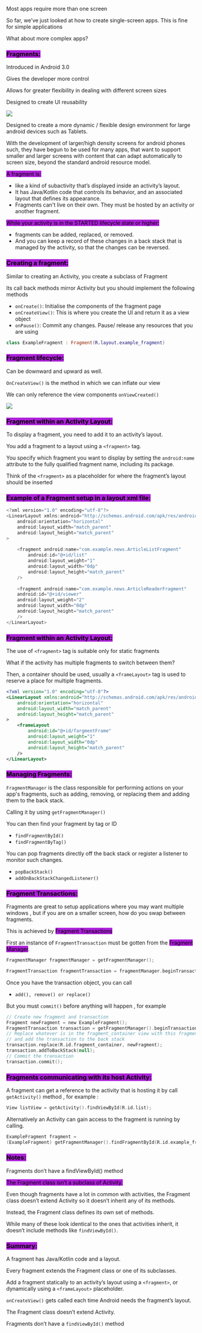 Most apps require more than one screen

So far, we’ve just looked at how to create single-screen apps. This is fine for simple applications

What about more complex apps?

### <mark style="background: #AD21D9;">Fragments:</mark>

Introduced in Android 3.0

Gives the developer more control

Allows for greater flexibility in dealing with different screen sizes

Designed to create UI reusability

![](https://i.imgur.com/KktqWYG.png)

Designed to create a more dynamic / flexible design environment for large android devices such as Tablets.

With the development of larger/high density screens for android phones such, they have begun to be used for many apps, that want to support smaller and larger screens with content that can adapt automatically to screen size, beyond the standard android resource model.

<mark style="background: #AD21D9;">A fragment is:</mark>
- like a kind of subactivity that’s displayed inside an activity’s layout.
- It has Java/Kotlin code that controls its behavior, and an associated layout that defines its appearance.
- Fragments can't live on their own. They must be hosted by an activity or another fragment.

<mark style="background: #AD21D9;">While your activity is in the STARTED lifecycle state or higher:</mark>
- fragments can be added, replaced, or removed.
- And you can keep a record of these changes in a back stack that is managed by the activity, so that the changes can be reversed.

### <mark style="background: #AD21D9;">Creating a fragment:</mark>

Similar to creating an Activity, you create a subclass of Fragment

Its call back methods mirror Activity but you should implement the following methods
- ``onCreate()``: Initialise the components of the fragment page
- ``onCreateView()``: This is where you create the UI and return it as a view object
- ``onPause()``: Commit any changes. Pause/ release any resources that you are using

```Kotlin
class ExampleFragment : Fragment(R.layout.example_fragment)
```

### <mark style="background: #AD21D9;">Fragment lifecycle:</mark>

Can be downward and upward as well.

``OnCreateView()`` is the method in which we can inflate our view

We can only reference the view components ``onViewCreated()``

![](https://i.imgur.com/1NhQ2a2.png)

### <mark style="background: #AD21D9;">Fragment within an Activity Layout:</mark>

To display a fragment, you need to add it to an activity’s layout.

You add a fragment to a layout using a ``<fragment>`` tag.

You specify which fragment you want to display by setting the ``android:name`` attribute to the fully qualified fragment name, including its package.

Think of the ``<fragment>`` as a placeholder for where the fragment’s layout should be inserted

### <mark style="background: #AD21D9;">Example of a Fragment setup in a layout xml file:</mark>

```Kotlin
<?xml version="1.0" encoding="utf-8"?>
<LinearLayout xmlns:android="http://schemas.android.com/apk/res/android"
	android:orientation="horizontal"
	android:layout_width="match_parent"
	android:layout_height="match_parent"
>
	
	<fragment android:name="com.example.news.ArticleListFragment"
		android:id="@+id/list"
		android:layout_weight="1"
		android:layout_width="0dp"
		android:layout_height="match_parent" 
	/>
	
	<fragment android:name="com.example.news.ArticleReaderFragment"
	android:id="@+id/viewer"
	android:layout_weight="2"
	android:layout_width="0dp"
	android:layout_height="match_parent" 
	/>
</LinearLayout>
```

### <mark style="background: #AD21D9;">Fragment within an Activity Layout:</mark>

The use of ``<fragment>`` tag is suitable only for static fragments

What if the activity has multiple fragments to switch between them?

Then, a container should be used, usually a ``<frameLayout>`` tag is used to reserve a place for multiple fragments.

```XML
<?xml version="1.0" encoding="utf-8"?>
<LinearLayout xmlns:android="http://schemas.android.com/apk/res/android"
	android:orientation="horizontal"
	android:layout_width="match_parent"
	android:layout_height="match_parent"
>
	<frameLayout
		android:id="@+id/fargmentFrame"
		android:layout_weight="1"
		android:layout_width="0dp"
		android:layout_height="match_parent" 
	/>
</LinearLayout>
```

### <mark style="background: #AD21D9;">Managing Fragments:</mark>

``FragmentManager`` is the class responsible for performing actions on your app's fragments, such as adding, removing, or replacing them and adding them to the back stack.

Calling it by using ``getFragmentManager()``

You can then find your fragment by tag or ID
- ``findFragmentById()``
- ``findFragmentByTag()``

You can pop fragments directly off the back stack or register a listener to monitor such changes.
- ``popBackStack()``
- ``addOnBackStackChangedListener()``

### <mark style="background: #AD21D9;">Fragment Transactions:</mark>

Fragments are great to setup applications where you may want multiple windows , but if you are on a smaller screen, how do you swap between fragments.

This is achieved by <mark style="background: #AD21D9;">Fragment Transactions</mark>

First an instance of ``FragmentTransaction`` must be gotten from the <mark style="background: #AD21D9;">Fragment Manager</mark>.

```Kotlin
FragmentManager fragmentManager = getFragmentManager();

FragmentTransaction fragmentTransaction = fragmentManager.beginTransaction();
```

Once you have the transaction object, you can call
- ``add(), remove() or replace()``

But you must ``commit()`` before anything will happen , for example

```Kotlin
// Create new fragment and transaction
Fragment newFragment = new ExampleFragment();
FragmentTransaction transaction = getFragmentManager().beginTransaction();
// Replace whatever is in the fragment_container view with this fragment,
// and add the transaction to the back stack
transaction.replace(R.id.fragment_container, newFragment);
transaction.addToBackStack(null);
// Commit the transaction
transaction.commit();
```

### <mark style="background: #AD21D9;">Fragments communicating with its host Activity:</mark>

A fragment can get a reference to the activity that is hosting it by call ``getActivity()`` method , for example :

```Kotlin
View listView = getActivity().findViewById(R.id.list);
```

Alternatively an Activity can gain access to the fragment is running by calling.

```Kotlin
ExampleFragment fragment = 
(ExampleFragment) getFragmentManager().findFragmentById(R.id.example_fragment);
```

### <mark style="background: #AD21D9;">Notes:</mark>

Fragments don’t have a findViewById() method

<mark style="background: #AD21D9;">The Fragment class isn’t a subclass of Activity.</mark>

Even though fragments have a lot in common with activities, the Fragment class doesn’t extend Activity so it doesn’t inherit any of its methods.

Instead, the Fragment class defines its own set of methods.

While many of these look identical to the ones that activities inherit, it doesn’t include methods like ``findViewById()``.

### <mark style="background: #AD21D9;">Summary:</mark>

A fragment has Java/Kotlin code and a layout.

Every fragment extends the Fragment class or one of its subclasses.

Add a fragment statically to an activity’s layout using a ``<fragment>``, or dynamically using a ``<frameLayout>`` placeholder.

``onCreateView()`` gets called each time Android needs the fragment’s layout.

The Fragment class doesn’t extend Activity.

Fragments don’t have a ``findViewById()`` method